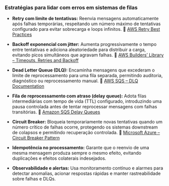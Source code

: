 ### Estratégias para lidar com erros em sistemas de filas

- **Retry com limite de tentativas:**
  Reenvia mensagens automaticamente após falhas temporárias, respeitando um número máximo de tentativas configurado para evitar sobrecarga e loops infinitos.
  🔗 [AWS Retry Best Practices](https://aws.amazon.com/blogs/architecture/exponential-backoff-and-jitter/)

- **Backoff exponencial com jitter:**
  Aumenta progressivamente o tempo entre tentativas e adiciona aleatoriedade para distribuir a carga, evitando picos simultâneos que agravam falhas.
  🔗 [AWS Builders’ Library – Timeouts, Retries and Backoff](https://aws.amazon.com/builders-library/timeouts-retries-and-backoff-with-jitter/)

- **Dead Letter Queue (DLQ):**
  Encaminha mensagens que excederam o limite de reprocessamento para uma fila separada, permitindo auditoria, diagnóstico ou reprocessamento manual.
  🔗 [AWS SQS – DLQ Documentation](https://docs.aws.amazon.com/AWSSimpleQueueService/latest/SQSDeveloperGuide/sqs-dead-letter-queues.html)

- **Fila de reprocessamento com atraso (delay queue):**
  Adota filas intermediárias com tempo de vida (TTL) configurado, introduzindo uma pausa controlada antes de tentar reprocessar mensagens com falhas transitórias.
  🔗 [Amazon SQS Delay Queues](https://docs.aws.amazon.com/AWSSimpleQueueService/latest/SQSDeveloperGuide/sqs-delay-queues.html)

- **Circuit Breaker:**
  Bloqueia temporariamente novas tentativas quando um número crítico de falhas ocorre, protegendo os sistemas downstream de colapsos e permitindo recuperação controlada.
  🔗 [Microsoft Azure – Circuit Breaker Pattern](https://learn.microsoft.com/en-us/azure/architecture/patterns/circuit-breaker)


- **Idempotência no processamento:**
  Garante que o reenvio de uma mesma mensagem produza sempre o mesmo efeito, evitando duplicações e efeitos colaterais indesejados.

- **Observabilidade e alertas:**
  Usa monitoramento contínuo e alarmes para detectar anomalias, acionar respostas rápidas e manter rastreabilidade sobre falhas e DLQs.
